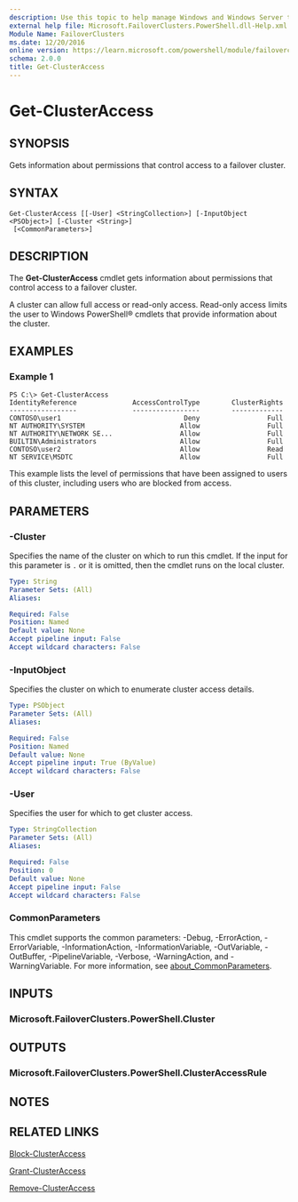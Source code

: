 ```yaml
---
description: Use this topic to help manage Windows and Windows Server technologies with Windows PowerShell.
external help file: Microsoft.FailoverClusters.PowerShell.dll-Help.xml
Module Name: FailoverClusters
ms.date: 12/20/2016
online version: https://learn.microsoft.com/powershell/module/failoverclusters/get-clusteraccess?view=windowsserver2022-ps&wt.mc_id=ps-gethelp
schema: 2.0.0
title: Get-ClusterAccess
---
```


# Get-ClusterAccess

## SYNOPSIS
Gets information about permissions that control access to a failover cluster.

## SYNTAX

```
Get-ClusterAccess [[-User] <StringCollection>] [-InputObject <PSObject>] [-Cluster <String>]
 [<CommonParameters>]
```

## DESCRIPTION

The **Get-ClusterAccess** cmdlet gets information about permissions that control access to a
failover cluster.

A cluster can allow full access or read-only access. Read-only access limits the user to Windows
PowerShell® cmdlets that provide information about the cluster.

## EXAMPLES

### Example 1

```
PS C:\> Get-ClusterAccess
IdentityReference              AccessControlType        ClusterRights 
-----------------              -----------------        ------------- 
CONTOSO\user1                               Deny                 Full 
NT AUTHORITY\SYSTEM                        Allow                 Full 
NT AUTHORITY\NETWORK SE...                 Allow                 Full 
BUILTIN\Administrators                     Allow                 Full 
CONTOSO\user2                              Allow                 Read 
NT SERVICE\MSDTC                           Allow                 Full
```

This example lists the level of permissions that have been assigned to users of this cluster,
including users who are blocked from access.

## PARAMETERS

### -Cluster

Specifies the name of the cluster on which to run this cmdlet. If the input for this parameter is
`.` or it is omitted, then the cmdlet runs on the local cluster.

```yaml
Type: String
Parameter Sets: (All)
Aliases: 

Required: False
Position: Named
Default value: None
Accept pipeline input: False
Accept wildcard characters: False
```

### -InputObject

Specifies the cluster on which to enumerate cluster access details.

```yaml
Type: PSObject
Parameter Sets: (All)
Aliases: 

Required: False
Position: Named
Default value: None
Accept pipeline input: True (ByValue)
Accept wildcard characters: False
```

### -User

Specifies the user for which to get cluster access.

```yaml
Type: StringCollection
Parameter Sets: (All)
Aliases: 

Required: False
Position: 0
Default value: None
Accept pipeline input: False
Accept wildcard characters: False
```

### CommonParameters

This cmdlet supports the common parameters: -Debug, -ErrorAction, -ErrorVariable,
-InformationAction, -InformationVariable, -OutVariable, -OutBuffer, -PipelineVariable, -Verbose,
-WarningAction, and -WarningVariable. For more information, see
[about_CommonParameters](https://go.microsoft.com/fwlink/?LinkID=113216).

## INPUTS

### Microsoft.FailoverClusters.PowerShell.Cluster

## OUTPUTS

### Microsoft.FailoverClusters.PowerShell.ClusterAccessRule

## NOTES

## RELATED LINKS

[Block-ClusterAccess](./Block-ClusterAccess.md)

[Grant-ClusterAccess](./Grant-ClusterAccess.md)

[Remove-ClusterAccess](./Remove-ClusterAccess.md)
